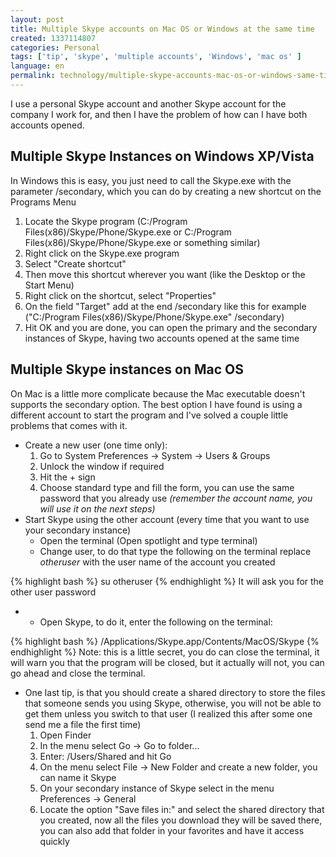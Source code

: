 ```yaml
---
layout: post
title: Multiple Skype accounts on Mac OS or Windows at the same time
created: 1337114807
categories: Personal
tags: ['tip', 'skype', 'multiple accounts', 'Windows', 'mac os' ]
language: en
permalink: technology/multiple-skype-accounts-mac-os-or-windows-same-time
---
```

I use a personal Skype account and another Skype account for the company I work for, and then I have the problem of how can I have both accounts opened.

<h2>Multiple Skype Instances on Windows XP/Vista</h2>
In Windows this is easy, you just need to call the Skype.exe with the parameter /secondary, which you can do by creating a new shortcut on the Programs Menu
<ol>
<li>Locate the Skype program (C:/Program Files(x86)/Skype/Phone/Skype.exe or C:/Program Files(x86)/Skype/Phone/Skype.exe or something similar)</li>
<li>Right click on the Skype.exe program</li>
<li>Select "Create shortcut"</li>
<li>Then move this shortcut wherever you want (like the Desktop or the Start Menu)</li>
<li>Right click on the shortcut, select "Properties"</li>
<li>On the field "Target" add at the end /secondary like this for example ("C:/Program Files(x86)/Skype/Phone/Skype.exe" /secondary)</li>
<li>Hit OK and you are done, you can open the primary and the secondary instances of Skype, having two accounts opened at the same time</li>
</ol>

<h2>Multiple Skype instances on Mac OS</h2>
On Mac is a little more complicate because the Mac executable doesn't supports the secondary option.
The best option I have found is using a different account to start the program and I've solved a couple little problems that comes with it.
<ul>
<li>Create a new user (one time only): 
  <ol>
    <li>Go to System Preferences -> System -> Users & Groups</li>
    <li>Unlock the window if required</li>
    <li>Hit the + sign</li>
    <li>Choose standard type and fill the form, you can use the same password that you already use <em>(remember the account name, you will use it on the next steps)</em></li>
  </ol>
</li>
<li>Start Skype using the other account (every time that you want to use your secondary instance)
  <ul>
    <li>Open the terminal (Open spotlight and type terminal)</li>
    <li>Change user, to do that type the following on the terminal replace <em>otheruser</em> with the user name of the account you created</li>
  </ul>
</li>
</ul>
{% highlight bash %}
su otheruser
{% endhighlight %}
It will ask you for the other user password
<ul>
<li>
  <ul>
    <li>Open Skype, to do it, enter the following on the terminal:</li>
  </ul>
</li>
</ul>
{% highlight bash %}
/Applications/Skype.app/Contents/MacOS/Skype
{% endhighlight %}
Note: this is a little secret, you do can close the terminal, it will warn you that the program will be closed, but it actually will not, you can go ahead and close the terminal.
<ul>
<li>One last tip, is that you should create a shared directory to store the files that someone sends you using Skype, otherwise, you will not be able to get them unless you switch to that user (I realized this after some one send me a file the first time)
  <ol>
    <li>Open Finder</li>
    <li>In the menu select Go -> Go to folder...</li>
    <li>Enter: /Users/Shared and hit Go</li>
    <li>On the menu select File -> New Folder and create a new folder, you can name it Skype</li>
    <li>On your secondary instance of Skype select in the menu Preferences -> General</li>
    <li>Locate the option "Save files in:" and select the shared directory that you created, now all the files you download they will be saved there, you can also add that folder in your favorites and have it access quickly</li>
  </ol>
</li>
</ul>
